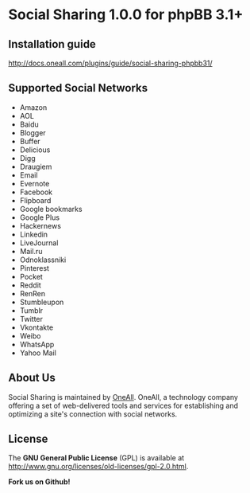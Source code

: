 # Social Sharing 1.0.0 for phpBB 3.1+

## Installation guide
http://docs.oneall.com/plugins/guide/social-sharing-phpbb31/

## Supported Social Networks
* Amazon
* AOL
* Baidu
* Blogger
* Buffer
* Delicious
* Digg
* Draugiem
* Email
* Evernote
* Facebook
* Flipboard
* Google bookmarks
* Google Plus
* Hackernews
* Linkedin
* LiveJournal
* Mail.ru
* Odnoklassniki
* Pinterest
* Pocket
* Reddit
* RenRen
* Stumbleupon
* Tumblr
* Twitter
* Vkontakte
* Weibo
* WhatsApp
* Yahoo Mail

## About Us
Social Sharing is maintained by [OneAll](http://www.oneall.com/). OneAll, a technology company offering a set of 
web-delivered tools and services for establishing and optimizing a site's connection with social networks.

## License
The **GNU General Public License** (GPL) is available at http://www.gnu.org/licenses/old-licenses/gpl-2.0.html.

**Fork us on Github!**
